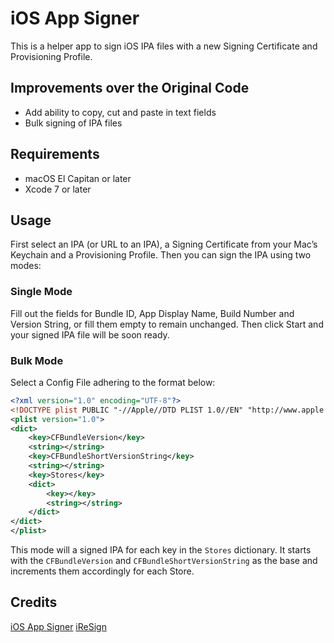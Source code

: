 # iOS App Signer
This is a helper app to sign iOS IPA files with a new Signing Certificate and Provisioning Profile. 

## Improvements over the Original Code
- Add ability to copy, cut and paste in text fields
- Bulk signing of IPA files

## Requirements
- macOS El Capitan or later
- Xcode 7 or later

## Usage
First select an IPA (or URL to an IPA), a Signing Certificate from your Mac’s Keychain and a Provisioning Profile. Then you can sign the IPA using two modes:

### Single Mode
Fill out the fields for Bundle ID, App Display Name, Build Number and Version String, or fill them empty to remain unchanged. Then click Start and your signed IPA file will be soon ready.

### Bulk Mode
Select a Config File adhering to the format below:

```xml
<?xml version="1.0" encoding="UTF-8"?>
<!DOCTYPE plist PUBLIC "-//Apple//DTD PLIST 1.0//EN" "http://www.apple.com/DTDs/PropertyList-1.0.dtd">
<plist version="1.0">
<dict>
	<key>CFBundleVersion</key>
	<string></string>
	<key>CFBundleShortVersionString</key>
	<string></string>
	<key>Stores</key>
	<dict>
		<key></key>
		<string></string>
	</dict>
</dict>
</plist>
```

This mode will a signed IPA for each key in the `Stores` dictionary. It starts with the `CFBundleVersion` and `CFBundleShortVersionString` as the base and increments them accordingly for each Store. 

## Credits
[iOS App Signer](https://github.com/DanTheMan827/ios-app-signer)
[iReSign](https://github.com/maciekish/iReSign)
